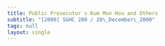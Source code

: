 ```yaml
---
title: Public Prosecutor v Kum Mun Hou and Others
subtitle: "[2000] SGHC 280 / 28\_December\_2000"
tags: null
layout: single
---
```


